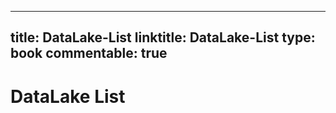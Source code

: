 
---
title: DataLake-List
linktitle: DataLake-List
type: book
commentable: true
---

# DataLake List

    